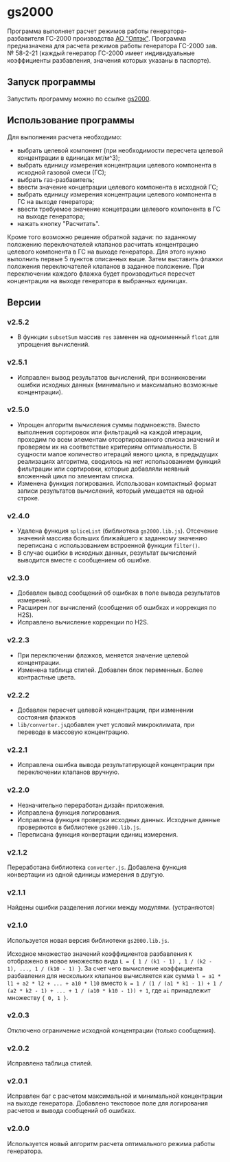 # gs2000

Программа выполняет расчет режимов работы генератора-разбавителя ГС-2000 производства [АО "Оптэк"](https://optec.ru).
Программа предназначена для расчета режимов работы генератора ГС-2000 зав. № 58-2-21 (каждый генератор ГС-2000
имеет индивидуальные коэффициенты разбавления, значения которых указаны в паспорте).

## Запуск программы

Запустить программу можно по ссылке [gs2000](https://ave6990.github.io/gs2000/gs2000.html).

## Использование программы

Для выполнения расчета необходимо:
* выбрать целевой компонент (при необходимости пересчета целевой концентрации в единицах мг/м^3);
* выбрать единицу измерения концентрации целевого компонента в исходной газовой смеси (ГС);
* выбрать газ-разбавитель;
* ввести значение концетрации целевого компонента в исходной ГС;
* выбрать единицу измерения концентрации целевого компонента в ГС на выходе генератора;
* ввести требуемое значение концетрации целевого компонента в ГС на выходе генератора;
* нажать кнопку "Расчитать".

Кроме того возможно решение обратной задачи: по заданному положению переключателей клапанов расчитать
концентрацию целевого компонента в ГС на выходе генератора. Для этого нужно выполнить первые 5 пунктов
описанных выше. Затем выставить флажки положения переключателей клапанов в заданное положение. 
При переключении каждого флажка будет производиться пересчет концентрации на выходе генератора в выбранных единицах.

## Версии

### v2.5.2

* В функции `subsetSum` массив `res` заменен на одноименный `float` для
упрощения вычислений.

### v2.5.1

* Исправлен вывод результатов вычислений, при возникновении ошибки исходных
данных (минимально и максимально возможные концентрации).

### v2.5.0

* Упрощен алгоритм вычисления суммы подмноежств. Вместо выполнения сортировок
или фильтраций на каждой итерации, проходим по всем элементам отсортированного
списка значений и проверяем их на соответствие критериям оптимальности. В сущности
малое количество итераций явного цикла, в предыдущих реализациях алгоритма,
сводилось на нет использованием функций фильтрации или сортировки, которые
добавляли неявный вложенный цикл по элементам списка.
* Изменена функция логирования. Использован компактный формат записи результатов
вычислений, который умещается на одной строке.

### v2.4.0

* Удалена функция `spliceList` (библиотека `gs2000.lib.js`). Отсечение значений 
массива больших ближайшего к заданному значению переписана с использованием
встроенной функции `filter()`.
* В случае ошибки в исходных данных, результат вычислений выводится вместе с
сообщением об ошибке.

### v2.3.0

* Добавлен вывод сообщений об ошибках в поле вывода результатов измерений.
* Расширен лог вычислений (сообщения об ошибках и коррекция по H2S).
* Исправлено вычисление коррекции по H2S.

### v2.2.3

* При переключении флажков, меняется значение целевой концентрации.
* Изменена таблица стилей. Добавлен блок переменных. Более контрастные цвета.

### v2.2.2

* Добавлен пересчет целевой концентрации, при изменении состояния флажков
* `lib/converter.js`добавлен учет условий микроклимата, при переводе в массовую
концентрацию.

### v2.2.1

* Исправлена ошибка вывода результатирующей концентрации при переключении
клапанов вручную.

### v2.2.0

* Незначительно переработан дизайн приложения.
* Исправлена функция логирования.
* Исправлена функция проверки исходных данных. Исходные данные проверяются в 
библиотеке `gs2000.lib.js`.
* Переписана функция конвертации единиц измерения.

### v2.1.2

Переработана библиотека `converter.js`. Добавлена функция конвертации из одной
единицы измерения в другую.

### v2.1.1

Найдены ошибки разделения логики между модулями. (устраняются)

### v2.1.0

Используется новая версия библиотеки `gs2000.lib.js`.

Исходное множество значений коэффициентов разбавления `K` отображено в
новое множество вида `L = { 1 / (k1 - 1) , 1 / (k2 - 1), ..., 1 / (k10 - 1) }`.
За счет чего вычисление коэффициента разбавления для нескольких клапанов
вычисляется как сумма 
`l = a1 * l1 + a2 * l2 + ... + a10 * l10`
вместо 
`k = 1 / (1 / (a1 * k1 - 1) + 1 / (a2 * k2 - 1) + ... + 1 / (a10 * k10 - 1)) + 1`,
где `ai` принадлежит множеству `{ 0, 1 }`.

### v2.0.3

Отключено ограничение исходной концентрации (только сообщения).

### v2.0.2

Исправлена таблица стилей.

### v2.0.1

Исправлен баг с расчетом максимальной и минимальной концентрации на выходе генератора.
Добавлено текстовое поле для логирования расчетов и вывода сообщений об ошибках.

### v2.0.0 

Используется новый алгоритм расчета оптимального режима работы генератора.
